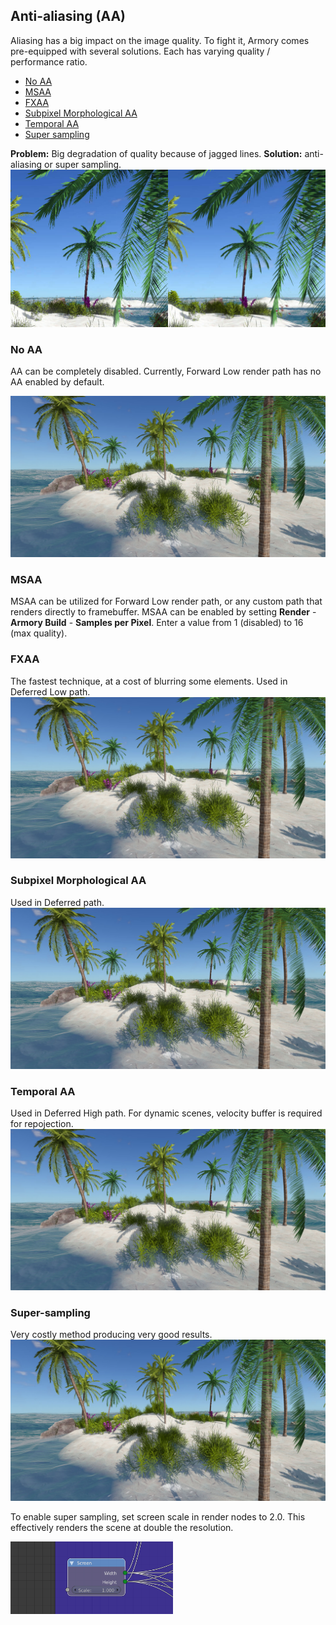 ## Anti-aliasing (AA)

Aliasing has a big impact on the image quality. To fight it, Armory comes pre-equipped with several solutions. Each has varying quality / performance ratio.

- [No AA](#no-aa)
- [MSAA](#msaa)
- [FXAA](#fxaa)
- [Subpixel Morphological AA](#subpixel-morphological-aa)
- [Temporal AA](#taa)
- [Super sampling](#super-sampling)

**Problem:** Big degradation of quality because of jagged lines. **Solution:** anti-aliasing or super sampling.
![](img/aa/noaa_taa.jpg)

### No AA

AA can be completely disabled. Currently, Forward Low render path has no AA enabled by default.

![](img/aa/noaa.jpg)

### MSAA

MSAA can be utilized for Forward Low render path, or any custom path that renders directly to framebuffer. MSAA can be enabled by setting **Render** - **Armory Build** - **Samples per Pixel**. Enter a value from 1 (disabled) to 16 (max quality).

### FXAA
The fastest technique, at a cost of blurring some elements. Used in Deferred Low path.
![](img/aa/fxaa.jpg)

### Subpixel Morphological AA
Used in Deferred path.
![](img/aa/smaa.jpg)

### Temporal AA
Used in Deferred High path. For dynamic scenes, velocity buffer is required for repojection.
![](img/aa/taa_smaa.jpg)

### Super-sampling
Very costly method producing very good results.
![](img/aa/taa_smaa_2x.jpg)

To enable super sampling, set screen scale in render nodes to 2.0. This effectively renders the scene at double the resolution.

<img src="img/aa/screenscale.png" alt="Drawing" style="width: 260px;"/>
